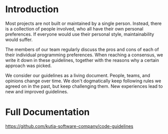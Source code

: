 # Introduction

Most projects are not built or maintained by a single person. Instead, there is a collection of people involved, who all have their own personal preferences. If everyone would use their personal style, maintainability would suffer.

The members of our team regularly discuss the pros and cons of each of their individual programming preferences. When reaching a consensus, we write it down in these guidelines, together with the reasons why a certain approach was picked.

We consider our guidelines as a living document. People, teams, and opinions change over time. We don't dogmatically keep following rules we agreed on in the past, but keep challenging them. New experiences lead to new and improved guidelines.

# Full Documentation

https://github.com/kutia-software-company/code-guidelines